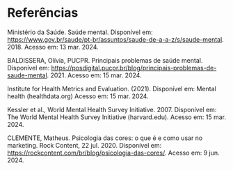 # Referências

Ministério da Saúde. Saúde mental. Disponível em: https://www.gov.br/saude/pt-br/assuntos/saude-de-a-a-z/s/saude-mental. 2018. Acesso em: 13 mar. 2024.  

BALDISSERA, Olívia, PUCPR. Principais problemas de saúde mental. Disponível em: https://posdigital.pucpr.br/blog/principais-problemas-de-saude-mental. 2021. Acesso em: 15 mar. 2024.

Institute for Health Metrics and Evaluation. (2021). Disponível em: Mental health (healthdata.org) Acesso em: 15 mar. 2024.

Kessler et al., World Mental Health Survey Initiative. 2007. Disponível em: The World Mental Health Survey Initiative (harvard.edu). Acesso em: 15 mar. 2024. 

CLEMENTE, Matheus. Psicologia das cores: o que é e como usar no marketing. Rock Content, 22 jul. 2020. Disponível em: https://rockcontent.com/br/blog/psicologia-das-cores/. Acesso em: 9 jun. 2024.

